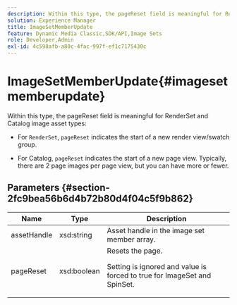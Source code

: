 ```yaml
---
description: Within this type, the pageReset field is meaningful for RenderSet and Catalog image asset types 
solution: Experience Manager
title: ImageSetMemberUpdate
feature: Dynamic Media Classic,SDK/API,Image Sets
role: Developer,Admin
exl-id: 4c598afb-a80c-4fac-997f-ef1c7175430c
---
```

# ImageSetMemberUpdate{#imagesetmemberupdate}

Within this type, the pageReset field is meaningful for RenderSet and Catalog image asset types:

* For `RenderSet`, `pageReset` indicates the start of a new render view/swatch group. 

* For Catalog, `pageReset` indicates the start of a new page view. Typically, there are 2 page images per page view, but you can have more or fewer.

## Parameters {#section-2fc9bea56b6d4b72b80d4f04c5f9b862}

<table id="table_04100BB8ABD84EF68B0A7CE3AD946414"> 
 <thead> 
  <tr> 
   <th colname="col1" class="entry"> Name </th> 
   <th colname="col2" class="entry"> Type </th> 
   <th colname="col3" class="entry"> Description </th> 
  </tr> 
 </thead>
 <tbody> 
  <tr> 
   <td colname="col1"> <span class="codeph"> <span class="varname"> assetHandle</span> </span> </td> 
   <td colname="col2"> <span class="codeph"> xsd:string</span> </td> 
   <td colname="col3"> Asset handle in the image set member array. </td> 
  </tr> 
  <tr> 
   <td colname="col1"> <span class="codeph"> <span class="varname"> pageReset</span> </span> </td> 
   <td colname="col2"> <span class="codeph"> xsd:boolean</span> </td> 
   <td colname="col3">Resets the page. <p>Setting is ignored and value is forced to true for <span class="codeph"> ImageSet</span> and <span class="codeph"> SpinSet</span>. </p></td> 
  </tr> 
 </tbody> 
</table>
